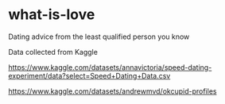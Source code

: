 # what-is-love
Dating advice from the least qualified person you know


Data collected from Kaggle

https://www.kaggle.com/datasets/annavictoria/speed-dating-experiment/data?select=Speed+Dating+Data.csv

https://www.kaggle.com/datasets/andrewmvd/okcupid-profiles

